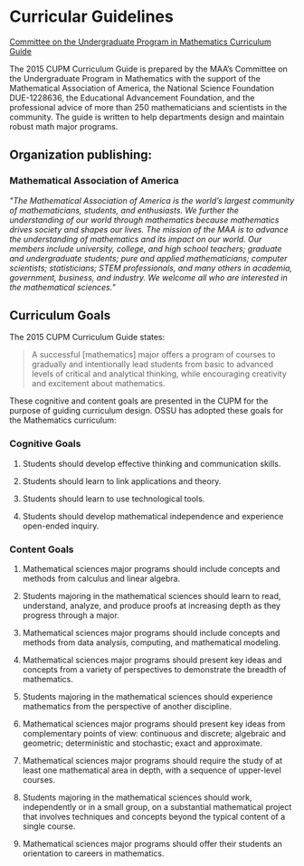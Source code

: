 # Curricular Guidelines

[Committee on the Undergraduate Program in Mathematics Curriculum Guide](https://maa.org/resource/cupm-guide/)

The 2015 CUPM Curriculum Guide is prepared by the MAA’s Committee on the Undergraduate Program in Mathematics with the support of the Mathematical Association of America, the National Science Foundation DUE-1228636, the Educational Advancement Foundation, and the professional advice of more than 250 mathematicians and scientists in the community. The guide is written to help departments design and maintain robust math major programs.

## Organization publishing:

### Mathematical Association of America

_"The Mathematical Association of America is the world’s largest community of mathematicians, students, and enthusiasts. We further the understanding of our world through mathematics because mathematics drives society and shapes our lives. The mission of the MAA is to advance the understanding of mathematics and its impact on our world. Our members include university, college, and high school teachers; graduate and undergraduate students; pure and applied mathematicians; computer scientists; statisticians; STEM professionals, and many others in academia, government, business, and industry. We welcome all who are interested in the mathematical sciences."_

## Curriculum Goals

The 2015 CUPM Curriculum Guide states:

> A successful [mathematics] major offers a program of courses to gradually and intentionally lead students from basic to advanced levels of critical and analytical thinking, while encouraging creativity and excitement about mathematics.

These cognitive and content goals are presented in the CUPM for the purpose of guiding curriculum design. OSSU has adopted these goals for the Mathematics curriculum:

### Cognitive Goals

1. Students should develop effective thinking and communication skills.

2. Students should learn to link applications and theory.

3. Students should learn to use technological tools.

4. Students should develop mathematical independence and experience
open-ended inquiry.

### Content Goals

1. Mathematical sciences major programs should include concepts and methods from calculus and linear algebra. 

2. Students majoring in the mathematical sciences should learn to read, understand, analyze, and produce proofs at increasing depth as they progress through a major.

3. Mathematical sciences major programs should include concepts and methods from data analysis, computing, and mathematical modeling.

4. Mathematical sciences major programs should present key ideas and concepts from a variety of perspectives to demonstrate the breadth of mathematics. 

5. Students majoring in the mathematical sciences should experience mathematics from the perspective of another discipline. 

6. Mathematical sciences major programs should present key ideas from
complementary points of view: continuous and discrete; algebraic and geometric; deterministic and stochastic; exact and approximate.

7. Mathematical sciences major programs should require the study of at least
one mathematical area in depth, with a sequence of upper-level courses.

8. Students majoring in the mathematical sciences should work, independently or in a small group, on a substantial mathematical project that involves techniques and concepts beyond the typical content of a single course.

9. Mathematical sciences major programs should offer their students an orientation to careers in mathematics.

